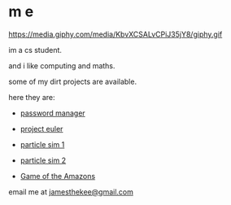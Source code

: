 
# m e

https://media.giphy.com/media/KbvXCSALvCPiJ35jY8/giphy.gif

im a cs student. 

and i like computing and maths. 

some of my dirt projects are available. 

here they are:


- [password manager](https://github.com/jamesthekee/password-manager)

- [project euler](https://github.com/jamesthekee/project-euler)

- [particle sim 1](https://jamesthekee.github.io/quintballs/index.html)

- [particle sim 2](https://jamesthekee.github.io/cursorGrav/index.html)

- [Game of the Amazons](https://jamesthekee.github.io/amazons)


email me at jamesthekee@gmail.com
